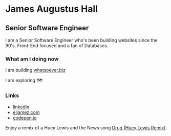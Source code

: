 # James Augustus Hall

## Senior Software Engineer

I am a Senior Software Engineer who's been building websites since the 90's. Front-End focused and a fan of Databases.

### What am I doing now

I am building [whatsoever.biz](https://whatsoever.biz)

I am exploring 🗺️

### Links

- [linkedin](https://www.linkedin.com/in/eljamez/)
- [eljamez.com](https://eljamez.com)
- [codepen.io](https://codepen.io/eljamez)

Enjoy a remix of a Huey Lewis and the News song
[Drug (Huey Lewis Remix)](https://soundcloud.com/ensly-mogul/drug-1?in=ensly-mogul/sets/remixs)
